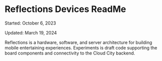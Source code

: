 # Reflections Devices ReadMe

Started: October 6, 2023

Updated: March 19, 2024

Reflections is a hardware, software, and server architecture for building mobile entertaining experiences. Experiments is draft code supporting the board components and connectivity to the Cloud City backend.